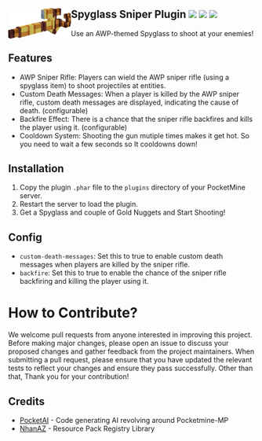 ## Spyglass Sniper Plugin<img src="https://github.com/NopeNotDark/Sniper/blob/main/icon.png?raw=true" height="62" width="128" align="left"></img> [![](https://poggit.pmmp.io/shield.state/Spyglass-Sniper)](https://poggit.pmmp.io/p/Spyglass-Sniper) <a href="https://poggit.pmmp.io/p/Spyglass-Sniper"><img src="https://poggit.pmmp.io/shield.state/Spyglass-Sniper"></a> [![](https://poggit.pmmp.io/shield.api/Spyglass-Sniper)](https://poggit.pmmp.io/p/Spyglass-Sniper)
<a href="https://poggit.pmmp.io/p/Spyglass-Sniper"></a>
Use an AWP-themed Spyglass to shoot at your enemies!

## Features
- AWP Sniper Rifle: Players can wield the AWP sniper rifle (using a spyglass item) to shoot projectiles at entities.
- Custom Death Messages: When a player is killed by the AWP sniper rifle, custom death messages are displayed, indicating the cause of death. (configurable)
- Backfire Effect: There is a chance that the sniper rifle backfires and kills the player using it. (configurable)
- Cooldown System: Shooting the gun mutiple times makes it get hot. So you need to wait a few seconds so It cooldowns down!

## Installation
1. Copy the plugin `.phar` file to the `plugins` directory of your PocketMine server.
2. Restart the server to load the plugin.
3. Get a Spyglass and couple of Gold Nuggets and Start Shooting!

## Config
- `custom-death-messages`: Set this to true to enable custom death messages when players are killed by the sniper rifle.
- `backfire`: Set this to true to enable the chance of the sniper rifle backfiring and killing the player using it.

# How to Contribute?
We welcome pull requests from anyone interested in improving this project. Before making major changes, please open an issue to discuss your proposed changes and gather feedback from the project maintainers.
When submitting a pull request, please ensure that you have updated the relevant tests to reflect your changes and ensure they pass successfully.
Other than that, Thank you for your contribution!

## Credits
- [PocketAI](https://thedarkproject.org/pocketai) - Code generating AI revolving around Pocketmine-MP
- [NhanAZ](https://github.com/NhanAZ) - Resource Pack Registry Library
